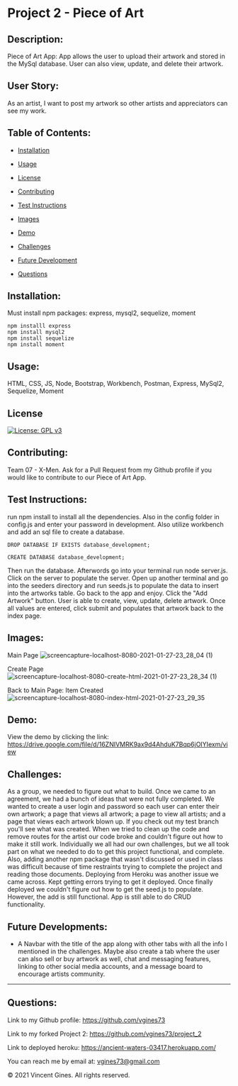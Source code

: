 # Project 2 - Piece of Art

## Description:
Piece of Art App: App allows the user to upload their artwork and stored in the MySql database. User can also view, update, and delete their artwork.

## User Story:
As an artist, I want to post my artwork so other artists and appreciators can see my work.

## Table of Contents:

* [Installation](#Installation)

* [Usage](#Usage)

* [License](#License)

* [Contributing](#Contributing)

* [Test Instructions](#Test-Instructions)

* [Images](#Images)

* [Demo](#Demo)

* [Challenges](#Challenges)

* [Future Development](#Future-Development)

* [Questions](#Questions)

## Installation:
Must install npm packages:
express, mysql2, sequelize, moment

    npm installl express
    npm install mysql2
    npm install sequelize
    npm install moment

## Usage:
HTML, CSS, JS, Node, Bootstrap, Workbench, Postman, Express, MySql2, Sequelize, Moment

## License
[![License: GPL v3](https://img.shields.io/badge/License-GPLv3-blue.svg)](https://www.gnu.org/licenses/gpl-3.0)

## Contributing:
Team 07 - X-Men. Ask for a Pull Request from my Github profile if you would like to contribute to our Piece of Art App.

## Test Instructions:
run npm install to install all the dependencies. Also in the config folder in config.js and enter your password in development. Also utilize workbench and add an sql file to create a database.

    DROP DATABASE IF EXISTS database_development;

    CREATE DATABASE database_development;

Then run the database. Afterwords go into your terminal run node server.js. Click on the server to populate the server. Open up another terminal and go into the seeders directory and run seeds.js to populate the data to insert into the artworks table. Go back to the app and enjoy. Click the "Add Artwork" button. User is able to create, view, update, delete artwork. Once all values are entered, click submit and populates that artwork back to the index page. 


## Images:
Main Page
![screencapture-localhost-8080-2021-01-27-23_28_04 (1)](https://user-images.githubusercontent.com/71681031/106105191-6b1ab380-60f8-11eb-9f91-3784bec9e043.png)


Create Page
![screencapture-localhost-8080-create-html-2021-01-27-23_28_34 (1)](https://user-images.githubusercontent.com/71681031/106105187-69e98680-60f8-11eb-904d-b961e211c1ae.png)

Back to Main Page: Item Created
![screencapture-localhost-8080-index-html-2021-01-27-23_29_35](https://user-images.githubusercontent.com/71681031/106105174-6655ff80-60f8-11eb-8b00-e19f7bc3dec5.png)


## Demo:
View the demo by clicking the link: https://drive.google.com/file/d/16ZNIVMRK9ax9d4AhduK7Bqp6jOIYIexm/view


## Challenges:
As a group, we needed to figure out what to build. Once we came to an agreement, we had a bunch of ideas that were not fully completed. We wanted to create a user login and password so each user can enter their own artwork; a page that views all artwork; a page to view all artists; and a page that views each artwork blown up. If you check out my test branch you'll see what was created. When we tried to clean up the code and remove routes for the artist our code broke and couldn't figure out how to make it still work. Individually we all had our own challenges, but we all took part on what we needed to do to get this project functional, and complete. Also, adding another npm package that wasn't discussed or used in class was difficult because of time restraints trying to complete the project and reading those documents. Deploying from Heroku was another issue we came across. Kept getting errors trying to get it deployed. Once finally deployed we couldn't figure out how to get the seed.js to populate.  However, the add is still functional. App is still able to do CRUD functionality. 

## Future Developments:
- A Navbar with the title of the app along with other tabs with all the info I mentioned in the challenges. Maybe also create a tab where the user can also sell or buy artwork as well, chat and messaging features, linking to other social media accounts, and a message board to encourage artists community.

---
## Questions:

Link to my Github profile: https://github.com/vgines73

Link to my forked Project 2: https://github.com/vgines73/project_2

Link to deployed heroku: https://ancient-waters-03417.herokuapp.com/

You can reach me by email at: vgines73@gmail.com

© 2021 Vincent Gines. All rights reserved. 
